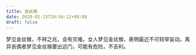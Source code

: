 ```yaml
---
title: 金丝猴
date: 2020-02-15T20:54:12+08:00
draft: false
---
```


梦见金丝猴，不祥之兆，会有灾难。女人梦见金丝猴，表明最近不可轻举妄动。离异丧偶者梦见金丝猴要出远门，可能有危险，不吉利。